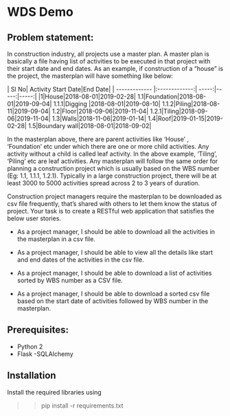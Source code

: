 # WDS Demo

## Problem statement: 

In construction industry, all projects use a master plan. A master plan is basically a file having list of activities to be executed in that project with their start date and end dates. As an example, if construction of a “house” is the project, the masterplan will have something like below:




| Sl No| Activity Start Date|End Date|
| ------------- |:-------------:| -----:|-----:|-----:|
|1|House|2018-08-01|2019-02-28|
1.1|Foundation|2018-08-01|2019-09-04|
1.1.1|Digging |2018-08-01|2019-08-10|
1.1.2|Piling|2018-08-11|2019-09-04|
1.2|Floor|2018-09-06|2019-11-04|
1.2.1|Tiling|2018-09-06|2019-11-04|
1.3|Walls|2018-11-06|2019-01-14|
1.4|Roof|2019-01-15|2019-02-28|
1.5|Boundary wall|2018-08-01|2018-09-02|



In the masterplan above, there are parent activities like ‘House’ , ‘Foundation’ etc under which there are one or more child activities. Any activity without a child is called leaf activity. In the above example, ‘Tiling’, ‘Piling’ etc are leaf activities. Any masterplan will follow the same order for planning a construction project which is usually based on the WBS number (Eg: 1.1, 1.1.1, 1.2.1). Typically in a large construction project, there will be at least 3000 to 5000 activities spread across 2 to 3 years of duration.





Construction project managers require the masterplan to be downloaded as csv file frequently, that’s shared with others to let them know the status of project. Your task is to create a RESTful web application that satisfies the below user stories.

- As a project manager, I should be able to download all the activities in the masterplan in a csv file.

- As a project manager, I should be able to view all the details like start and end dates of the activities in the csv file.
- As a project manager, I should be able to download a list of activities sorted by WBS number as a CSV file.
- As a project manager, I should be able to download a sorted csv file based on the start date of activities followed by WBS number in the masterplan.

## Prerequisites:
- Python 2
- Flask
-SQLAlchemy


## Installation

Install the required libraries using 

>> pip install -r requirements.txt 



